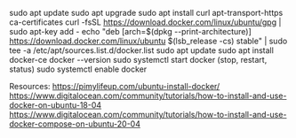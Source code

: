 sudo apt update
sudo apt upgrade
sudo apt install curl apt-transport-https ca-certificates
curl -fsSL https://download.docker.com/linux/ubuntu/gpg | sudo apt-key add -
echo "deb [arch=$(dpkg --print-architecture)] https://download.docker.com/linux/ubuntu $(lsb_release -cs) stable" | sudo tee -a /etc/apt/sources.list.d/docker.list
sudo apt update
sudo apt install docker-ce
docker --version
sudo systemctl start docker (stop, restart, status)
sudo systemctl enable docker

Resources:
https://pimylifeup.com/ubuntu-install-docker/
https://www.digitalocean.com/community/tutorials/how-to-install-and-use-docker-on-ubuntu-18-04
https://www.digitalocean.com/community/tutorials/how-to-install-and-use-docker-compose-on-ubuntu-20-04
